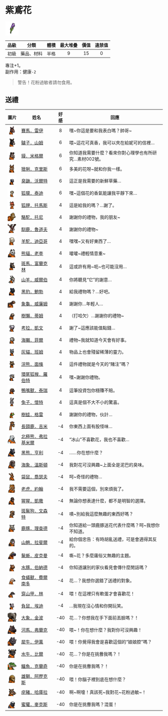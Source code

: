# 紫鳶花

![img](images/item_pic_WYH.png)

|品級|分類|體積|最大堆疊|價值|違禁值|
|:--:|:--:|:--:|:--:|:--:|:--:|
|初級|藥品、材料|半格|9|15|0|

專注+1。\
副作用：健康`-2`

> 警告！花粉過敏者請勿食用。

## 送禮

|圖片|姓名|好感|回應|
|:--:|--|:--:|--|
|![img](images/horse.png)|[賽馬．雷伊](賽馬．雷伊.md)|8|嘿\~你這是要和我表白嗎？帥哥\~|
|![img](images/donkey.png)|[驢子．山姆](驢子．山姆.md)|6|喂\~這花可真香，我可以夾在給妮可的信裡…|
|![img](images/tapir.png)|[貘．米格爾](貘．米格爾.md)|6|你知道我需要什麼？看來你對心理學也有所研究…素材002號。|
|![img](images/Lynx.png)|[猞猁．克里斯](猞猁．克里斯.md)|6|多美的花呀\~就和你我一樣。|
|![img](images/skunk.png)|[臭鼬．沃爾特](臭鼬．沃爾特.md)|6|這正是我需要的新鮮草藥…|
|![img](images/meerkat.png)|[狐獴．泰迪](狐獴．泰迪.md)|6|嘿\~這個花的香氣能讓我平靜下來…|
|![img](images/fox.png)|[狐貍．托馬斯](狐貍．托馬斯.md)|4|這是給我的嗎？…謝了。|
|![img](images/camel.png)|[駱駝．托尼](駱駝．托尼.md)|4|謝謝你的禮物，我的朋友\~|
|![img](images/reindeer.png)|[馴鹿．魯道夫](馴鹿．魯道夫.md)|4|謝謝你的禮物\~|
|![img](images/Alpaca.png)|[羊駝．迪亞哥](羊駝．迪亞哥.md)|4|嘿嘿\~又有好東西了…|
|![img](images/panda.png)|[熊貓．老李](熊貓．老李.md)|4|嚯嚯\~禮輕情意重\~|
|![img](images/zebra.png)|[斑馬．富蘭克林](斑馬．富蘭克林.md)|4|這或許有用\~呃\~也可能沒用…|
|![img](images/goat.png)|[山羊．威爾伯](山羊．威爾伯.md)|4|你將聽見“它”的謝意…|
|![img](images/BlackPanther.png)|[黑豹．鮑勃](黑豹．鮑勃.md)|4|給我禮物嗎？…好吧。|
|![img](images/Tortoise.png)|[象龜．威廉姆](象龜．威廉姆.md)|4|謝謝你…年輕人…|
|![img](images/sloth.png)|[樹懶．蒂姆](樹懶．蒂姆.md)|4|（打哈欠）…謝謝你的禮物\~|
|![img](images/Koala.png)|[考拉．凱文](考拉．凱文.md)|4|謝了\~這應該能值點錢…|
|![img](images/SeaOtter.png)|[海獺．菲爾](海獺．菲爾.md)|4|禮物\~我就知道今天會有好事。|
|![img](images/cat.png)|[灰貓．班姆](灰貓．班姆.md)|4|物品上也會殘留稀薄的靈力。|
|![img](images/Raccoon.png)|[浣熊．面條](浣熊．面條.md)|4|這件禮物就是今天的“賭注”嗎？|
|![img](images/RingTailedLemur.png)|[環尾狐猴．羅伯特](環尾狐猴．羅伯特.md)|4|嘿\~謝謝你禮物。|
|![img](images/platypus.png)|[鴨嘴獸．泰瑞](鴨嘴獸．泰瑞.md)|4|這筆投資包你穩賺不賠。|
|![img](images/rabbit.png)|[兔子．懷特](兔子．懷特.md)|4|這真是個不大不小的驚喜。|
|![img](images/Treefrog.png)|[樹蛙．格雷](樹蛙．格雷.md)|4|謝謝你的禮物，伙計…|
|![img](images/giraffe.png)|[長頸鹿．吉米](長頸鹿．吉米.md)|-4|你東西上面有股怪味…|
|![img](images/PolarBear.png)|[北極熊．弗拉基米爾](北極熊．弗拉基米爾.md)|-4|“冰山”不喜歡花，我也不喜歡…|
|![img](images/BlackBear.png)|[黑熊．亨利](黑熊．亨利.md)|-4|……你在想什麼？|
|![img](images/walrus.png)|[海象．溫斯頓](海象．溫斯頓.md)|-4|我對花可沒興趣\~上面全是泥巴的臭味。|
|![img](images/kangaroo.png)|[袋鼠．喬瑟夫](袋鼠．喬瑟夫.md)|-4|呵\~奇怪的禮物…|
|![img](images/tiger.png)|[老虎．約翰](老虎．約翰.md)|-4|我不需要這個，別來煩我了。|
|![img](images/chimpanzee.png)|[猩猩．凱撒](猩猩．凱撒.md)|-4|無論你想表達什麼，都不是明智的選擇。|
|![img](images/SpottedHyaena.png)|[斑鬣狗．文森特](斑鬣狗．文森特.md)|-4|嘖\~別給我這麼無趣的東西好嗎？|
|![img](images/DeerDolphin.png)|[鹿豚．理查德](鹿豚．理查德.md)|-4|你知道給一頭鹿豚送花代表什麼嗎？呵\~我想你不知道。|
|![img](images/Mandrill.png)|[山魈．拉斐爾](山魈．拉斐爾.md)|-4|給你個忠告：有時胡亂送禮，可是會適得其反的。|
|![img](images/MarineIguana.png)|[鬣蜥．皮克曼](鬣蜥．皮克曼.md)|-4|嘶\~花？多麼庸俗又無趣的主題。|
|![img](images/Capybara.png)|[水豚．伯納德](水豚．伯納德.md)|-4|你知道讓別的家伙看見會傳什麼閒話嗎？|
|![img](images/Anteater.png)|[食蟻獸．費爾南多](食蟻獸．費爾南多.md)|-4|花…？我想你選錯了送禮的對象。|
|![img](images/pangolin.png)|[穿山甲．林](穿山甲．林.md)|-4|喂！在這裡只有軟蛋才會喜歡花！|
|![img](images/Possum.png)|[負鼠．埃迪](負鼠．埃迪.md)|-4|…我現在沒心情和你開玩笑。|
|![img](images/elephant.png)|[大象．金波](大象．金波.md)|-40|花…？你想我在手下面前丟臉嗎？！|
|![img](images/hippopotamus.png)|[河馬．弗蘭克](河馬．弗蘭克.md)|-40|喂\~！你在想什麼？我對你可沒興趣！|
|![img](images/rhinoceros.png)|[犀牛．伊萬](犀牛．伊萬.md)|-40|喂！你覺得我會是喜歡這個的“娘娘腔”嗎？|
|![img](images/AfricanBuffalo.png)|[水牛．比爾](水牛．比爾.md)|-40|花…？你是在挑釁我嗎？！|
|![img](images/crocodile.png)|[鱷魚．克蘭奇](鱷魚．克蘭奇.md)|-40|你是在挑釁我嗎？！|
|![img](images/lion.png)|[雄獅．阿歷克斯](雄獅．阿歷克斯.md)|-40|喂！你腦子裡到底在想什麼？|
|![img](images/Warthog.png)|[疣豬．哈庫拉](疣豬．哈庫拉.md)|-40|啊\~啊嚏！真該死\~我對花\~花粉過敏\~！|
|![img](images/HoneyBadger.png)|[蜜獾．麥克斯](蜜獾．麥克斯.md)|-40|你是在挑釁我嗎？混蛋！|

